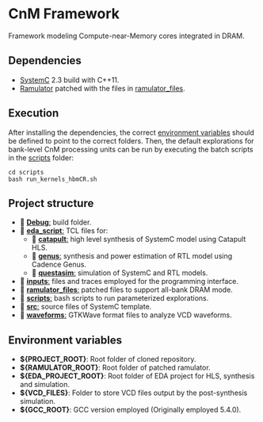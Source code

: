# CnM Framework
Framework modeling Compute-near-Memory cores integrated in DRAM.

## Dependencies

- [SystemC](https://github.com/accellera-official/systemc/tags) 2.3 build with C++11.
- [Ramulator](https://github.com/CMU-SAFARI/ramulator) patched with the files in [ramulator_files](./ramulator_files/).

## Execution

After installing the dependencies, the correct [environment variables](#environment-variables) should be defined to point to the correct folders.
Then, the default explorations for bank-level CnM processing units can be run by executing the batch scripts in the [scripts](./scripts/) folder:

```
cd scripts
bash run_kernels_hbmCR.sh
```

## Project structure

- 📁 [**Debug**:](./Debug/) build folder.
- 📁 [**eda_script**:](./eda_scripts/) TCL files for:
    - 📁 [**catapult**:](./eda_scripts/catapult/) high level synthesis of SystemC model using Catapult HLS. 
    - 📁 [**genus**:](./eda_scripts/genus/) synthesis and power estimation of RTL model using Cadence Genus. 
    - 📁 [**questasim**:](./eda_scripts/questasim/) simulation of SystemC and RTL models. 
- 📁 [**inputs**:](./inputs/) files and traces employed for the programming interface.
- 📁 [**ramulator_files**:](./ramulator_files/) patched files to support all-bank DRAM mode.
- 📁 [**scripts**:](./scripts/) bash scripts to run parameterized explorations.
- 📁 [**src**:](./src/) source files of SystemC template.
- 📁 [**waveforms**:](./waveforms/) GTKWave format files to analyze VCD waveforms.

## Environment variables
- **${PROJECT_ROOT}**: Root folder of cloned repository.
- **${RAMULATOR_ROOT}**: Root folder of patched ramulator.
- **${EDA_PROJECT_ROOT}**: Root folder of EDA project for HLS, synthesis and simulation.
- **${VCD_FILES}**: Folder to store VCD files output by the post-synthesis simulation.
- **${GCC_ROOT}**: GCC version employed (Originally employed 5.4.0).